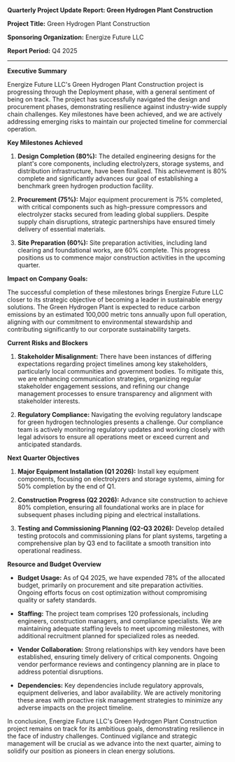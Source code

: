 **Quarterly Project Update Report: Green Hydrogen Plant Construction**

**Project Title:** Green Hydrogen Plant Construction

**Sponsoring Organization:** Energize Future LLC

**Report Period:** Q4 2025

---

**Executive Summary**

Energize Future LLC's Green Hydrogen Plant Construction project is progressing through the Deployment phase, with a general sentiment of being on track. The project has successfully navigated the design and procurement phases, demonstrating resilience against industry-wide supply chain challenges. Key milestones have been achieved, and we are actively addressing emerging risks to maintain our projected timeline for commercial operation.

**Key Milestones Achieved**

1. **Design Completion (80%):** The detailed engineering designs for the plant's core components, including electrolyzers, storage systems, and distribution infrastructure, have been finalized. This achievement is 80% complete and significantly advances our goal of establishing a benchmark green hydrogen production facility.

2. **Procurement (75%):** Major equipment procurement is 75% completed, with critical components such as high-pressure compressors and electrolyzer stacks secured from leading global suppliers. Despite supply chain disruptions, strategic partnerships have ensured timely delivery of essential materials.

3. **Site Preparation (60%):** Site preparation activities, including land clearing and foundational works, are 60% complete. This progress positions us to commence major construction activities in the upcoming quarter.

**Impact on Company Goals:**

The successful completion of these milestones brings Energize Future LLC closer to its strategic objective of becoming a leader in sustainable energy solutions. The Green Hydrogen Plant is expected to reduce carbon emissions by an estimated 100,000 metric tons annually upon full operation, aligning with our commitment to environmental stewardship and contributing significantly to our corporate sustainability targets.

**Current Risks and Blockers**

1. **Stakeholder Misalignment:** There have been instances of differing expectations regarding project timelines among key stakeholders, particularly local communities and government bodies. To mitigate this, we are enhancing communication strategies, organizing regular stakeholder engagement sessions, and refining our change management processes to ensure transparency and alignment with stakeholder interests.

2. **Regulatory Compliance:** Navigating the evolving regulatory landscape for green hydrogen technologies presents a challenge. Our compliance team is actively monitoring regulatory updates and working closely with legal advisors to ensure all operations meet or exceed current and anticipated standards.

**Next Quarter Objectives**

1. **Major Equipment Installation (Q1 2026):** Install key equipment components, focusing on electrolyzers and storage systems, aiming for 50% completion by the end of Q1.

2. **Construction Progress (Q2 2026):** Advance site construction to achieve 80% completion, ensuring all foundational works are in place for subsequent phases including piping and electrical installations.

3. **Testing and Commissioning Planning (Q2-Q3 2026):** Develop detailed testing protocols and commissioning plans for plant systems, targeting a comprehensive plan by Q3 end to facilitate a smooth transition into operational readiness.

**Resource and Budget Overview**

- **Budget Usage:** As of Q4 2025, we have expended 78% of the allocated budget, primarily on procurement and site preparation activities. Ongoing efforts focus on cost optimization without compromising quality or safety standards.

- **Staffing:** The project team comprises 120 professionals, including engineers, construction managers, and compliance specialists. We are maintaining adequate staffing levels to meet upcoming milestones, with additional recruitment planned for specialized roles as needed.

- **Vendor Collaboration:** Strong relationships with key vendors have been established, ensuring timely delivery of critical components. Ongoing vendor performance reviews and contingency planning are in place to address potential disruptions.

- **Dependencies:** Key dependencies include regulatory approvals, equipment deliveries, and labor availability. We are actively monitoring these areas with proactive risk management strategies to minimize any adverse impacts on the project timeline.

In conclusion, Energize Future LLC's Green Hydrogen Plant Construction project remains on track for its ambitious goals, demonstrating resilience in the face of industry challenges. Continued vigilance and strategic management will be crucial as we advance into the next quarter, aiming to solidify our position as pioneers in clean energy solutions.